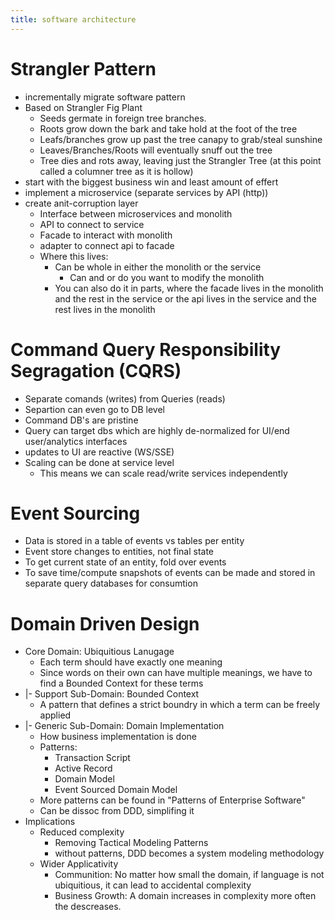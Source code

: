 ```yaml
---
title: software architecture
---
```


# Strangler Pattern

* incrementally migrate software pattern
* Based on Strangler Fig Plant
  * Seeds germate in foreign tree branches.
  * Roots grow down the bark and take hold at the foot of the tree
  * Leafs/branches grow up past the tree canapy to grab/steal sunshine
  * Leaves/Branches/Roots will eventually snuff out the tree
  * Tree dies and rots away, leaving just the Strangler Tree (at this point
    called a columner tree as it is hollow)
* start with the biggest business win and least amount of effert
* implement a microservice (separate services by API (http))
* create anit-corruption layer
  * Interface between microservices and monolith
  * API to connect to service
  * Facade to interact with monolith
  * adapter to connect api to facade
  * Where this lives:
    * Can be whole in either the monolith or the service
      * Can and or do you want to modify the monolith
    * You can also do it in parts, where the facade lives in the monolith and
      the rest in the service or the api lives in the service and the rest lives
      in the monolith

# Command Query Responsibility Segragation (CQRS)

* Separate comands (writes) from Queries (reads)
* Separtion can even go to DB level
* Command DB's are pristine
* Query can target dbs which are highly de-normalized for UI/end user/analytics interfaces
* updates to UI are reactive (WS/SSE)
* Scaling can be done at service level
  * This means we can scale read/write services independently


# Event Sourcing

* Data is stored in a table of events vs tables per entity
* Event store changes to entities, not final state
* To get current state of an entity, fold over events
* To save time/compute snapshots of events can be made and stored in separate
  query databases for consumtion

# Domain Driven Design

* Core Domain: Ubiquitious Lanugage
  * Each term should have exactly one meaning
  * Since words on their own can have multiple meanings, we have to find a
    Bounded Context for these terms
* |- Support Sub-Domain: Bounded Context
  * A pattern that defines a strict boundry in which a term can be freely
    applied
* |- Generic Sub-Domain: Domain Implementation
  * How business implementation is done
  * Patterns:
    * Transaction Script
    * Active Record
    * Domain Model
    * Event Sourced Domain Model
  * More patterns can be found in "Patterns of Enterprise Software"
  * Can be dissoc from DDD, simplifing it
* Implications
  * Reduced complexity
    * Removing Tactical Modeling Patterns
    * without patterns, DDD becomes a system modeling methodology
  * Wider Applicativity
    * Communition: No matter how small the domain, if language is not
      ubiquitious, it can lead to accidental complexity
    * Business Growth: A domain increases in complexity more often the
      descreases.
